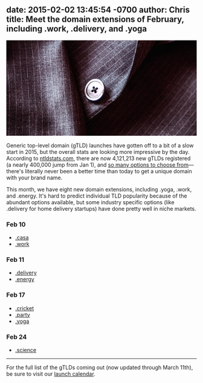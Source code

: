 date: 2015-02-02 13:45:54 -0700
author: Chris
title: Meet the domain extensions of February, including .work, .delivery, and .yoga
----

<!-- excerpt -->

![work](/media/2015-02-02-business.jpg)

Generic top-level domain (gTLD) launches have gotten off to a bit of a slow start in 2015, but the overall stats are looking more impressive by the day. According to [ntldstats.com](https://ntldstats.com), there are now 4,121,213 new gTLDs registered (a nearly 400,000 jump from Jan 1), and [so many options to choose from](https://iwantmyname.com/domains/new-gtld-domain-extensions)—there's literally never been a better time than today to get a unique domain with your brand name. 

This month, we have eight new domain extensions, including .yoga, .work, and .energy. It's hard to predict individual TLD popularity because of the abundant options available, but some industry specific options (like .delivery for home delivery startups) have done pretty well in niche markets. 

<!-- /excerpt -->

### Feb 10

+ [.casa](https://iwantmyname.com/domains/dot-casa)
+ [.work](https://iwantmyname.com/domains/dot-work)

### Feb 11

+ [.delivery](https://iwantmyname.com/domains/dot-delivery)
+ [.energy](https://iwantmyname.com/domains/dot-energy)

### Feb 17

+ [.cricket](https://iwantmyname.com/domains/dot-cricket)
+ [.party](https://iwantmyname.com/domains/dot-party)
+ [.yoga](https://iwantmyname.com/domains/dot-yoga)

### Feb 24

+ [.science](https://iwantmyname.com/domains/dot-science)

***

For the full list of the gTLDs coming out (now updated through March 11th), be sure to visit our [launch calendar](https://iwantmyname.com/domains/new-gtld-launch-dates).